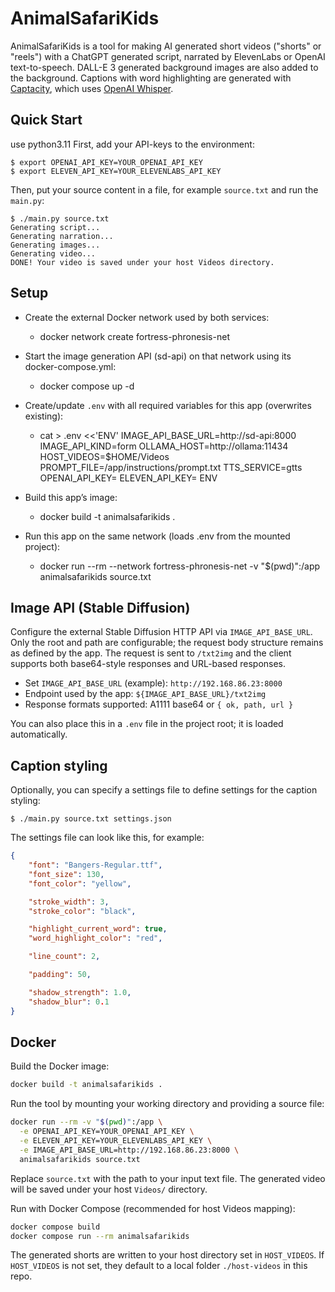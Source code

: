 # AnimalSafariKids

AnimalSafariKids is a tool for making AI generated short videos ("shorts" or "reels") with a ChatGPT generated script, narrated by ElevenLabs or OpenAI text-to-speech. DALL-E 3 generated background images are also added to the background. Captions with word highlighting are generated with [Captacity](https://github.com/unconv/captacity), which uses [OpenAI Whisper](https://github.com/openai/whisper).

## Quick Start
use python3.11
First, add your API-keys to the environment:

```console
$ export OPENAI_API_KEY=YOUR_OPENAI_API_KEY
$ export ELEVEN_API_KEY=YOUR_ELEVENLABS_API_KEY
```

Then, put your source content in a file, for example `source.txt` and run the `main.py`:

```console
$ ./main.py source.txt
Generating script...
Generating narration...
Generating images...
Generating video...
DONE! Your video is saved under your host Videos directory.
```

## Setup

- Create the external Docker network used by both services:
  - docker network create fortress-phronesis-net

- Start the image generation API (sd-api) on that network using its docker-compose.yml:
  - docker compose up -d

- Create/update `.env` with all required variables for this app (overwrites existing):
  - cat > .env <<'ENV'
IMAGE_API_BASE_URL=http://sd-api:8000
IMAGE_API_KIND=form
OLLAMA_HOST=http://ollama:11434
HOST_VIDEOS=$HOME/Videos
PROMPT_FILE=/app/instructions/prompt.txt
TTS_SERVICE=gtts
OPENAI_API_KEY=
ELEVEN_API_KEY=
ENV

- Build this app’s image:
  - docker build -t animalsafarikids .

- Run this app on the same network (loads .env from the mounted project):
  - docker run --rm --network fortress-phronesis-net -v "$(pwd)":/app animalsafarikids source.txt

## Image API (Stable Diffusion)

Configure the external Stable Diffusion HTTP API via `IMAGE_API_BASE_URL`. Only the root and path are configurable; the request body structure remains as defined by the app. The request is sent to `/txt2img` and the client supports both base64-style responses and URL-based responses.

- Set `IMAGE_API_BASE_URL` (example): `http://192.168.86.23:8000`
- Endpoint used by the app: `${IMAGE_API_BASE_URL}/txt2img`
- Response formats supported: A1111 base64 or `{ ok, path, url }`

You can also place this in a `.env` file in the project root; it is loaded automatically.

## Caption styling

Optionally, you can specify a settings file to define settings for the caption styling:

```console
$ ./main.py source.txt settings.json
```

The settings file can look like this, for example:

```json
{
    "font": "Bangers-Regular.ttf",
    "font_size": 130,
    "font_color": "yellow",

    "stroke_width": 3,
    "stroke_color": "black",

    "highlight_current_word": true,
    "word_highlight_color": "red",

    "line_count": 2,

    "padding": 50,

    "shadow_strength": 1.0,
    "shadow_blur": 0.1
}
```

## Docker

Build the Docker image:

```bash
docker build -t animalsafarikids .
```

Run the tool by mounting your working directory and providing a source file:

```bash
docker run --rm -v "$(pwd)":/app \
  -e OPENAI_API_KEY=YOUR_OPENAI_API_KEY \
  -e ELEVEN_API_KEY=YOUR_ELEVENLABS_API_KEY \
  -e IMAGE_API_BASE_URL=http://192.168.86.23:8000 \
  animalsafarikids source.txt
```

Replace `source.txt` with the path to your input text file. The generated video will be saved under your host `Videos/` directory.

Run with Docker Compose (recommended for host Videos mapping):

```bash
docker compose build
docker compose run --rm animalsafarikids
```

The generated shorts are written to your host directory set in `HOST_VIDEOS`.
If `HOST_VIDEOS` is not set, they default to a local folder `./host-videos` in this repo.
